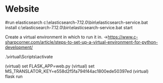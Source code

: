 # Website


#run elasticsearch
c:\elasticsearch-7.12.0\bin\elasticsearch-service.bat install
c:\elasticsearch-7.12.0\bin\elasticsearch-service.bat start

Create a virtual environment in which to run it in. ->https://www.c-sharpcorner.com/article/steps-to-set-up-a-virtual-environment-for-python-development/

.\virtual\Scripts\activate

(virtual) set FLASK_APP=web.py
(virtual) set MS_TRANSLATOR_KEY=e558d2f5fa794f44ac1800ede50397ed
(virtual) flask run
